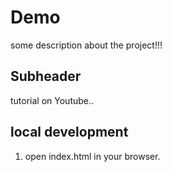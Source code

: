 # Demo

some description about the project!!!


## Subheader

tutorial on Youtube..

## local development

1. open index.html in your browser.
